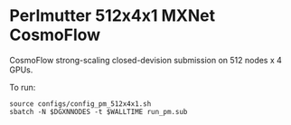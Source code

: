 # Perlmutter 512x4x1 MXNet CosmoFlow

CosmoFlow strong-scaling closed-devision submission on 512 nodes x 4 GPUs.

To run:

```
source configs/config_pm_512x4x1.sh
sbatch -N $DGXNNODES -t $WALLTIME run_pm.sub
```
